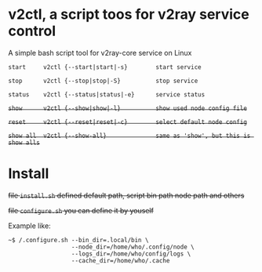 # v2ctl, a script toos for v2ray service control

A simple bash script tool for v2ray-core service on Linux

`start     v2ctl {--start|start|-s}        start service`

`stop      v2ctl {--stop|stop|-S}          stop service`

`status    v2ctl {--status|status|-e}      service status`

<del>`show      v2ctl {--show|show|-l}          show used node config file`</del>

<del>`reset     v2ctl {--reset|reset|-c}        select default node config`</del>

<del>`show all  v2ctl {--show-all}              same as 'show', but this is show alls`</del>

# Install

<del>file `install.sh` defined default path, script bin path node path and others</del>

<del>file `configure.sh` you can define it by youself</del>

Example like:
```
~$ /.configure.sh --bin_dir=.local/bin \
                  --node_dir=/home/who/.config/node \
                  --logs_dir=/home/who/config/logs \
                  --cache_dir=/home/who/.cache
```
